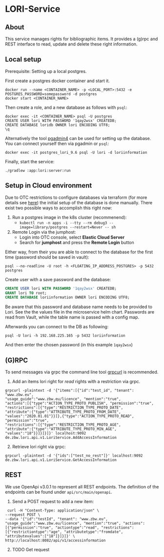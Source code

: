 LORI-Service
====

## About

This service manages rights for bibliographic items. It provides a (g)rpc and REST interface to
read, update and delete these right information.

## Local setup

Prerequisite: Setting up a local postgres.

First create a postgres docker container and start it.

```shell
docker run --name <CONTAINER_NAME> -p <LOCAL_PORT>:5432 -e POSTGRES_PASSWORD=somepassword -d postgres
docker start <CONTAINER_NAME>
```

Then create a role, and a new database as follows with `psql`:

```shell
docker exec -it <CONTAINER_NAME> psql -U postgres
CREATE USER lori WITH PASSWORD '1qay2wsx' CREATEDB;
CREATE DATABASE loridb OWNER lori ENCODING UTF8;
\q
```

Alternatively the tool [pgadmin4](https://www.pgadmin.org/) can be used for setting up the database.
You can connect yourself then via pgadmin or `psql`:
```
docker exec -it postgres_lori_9.6 psql -U lori -d loriinformation
```

Finally, start the service:

```shell
./gradlew :app:lori:server:run
```

## Setup in Cloud environment

Due to OTC restrictions to configure databases via terraform (for more details see
[here](https://github.com/opentelekomcloud/terraform-provider-opentelekomcloud/issues/1513)) the
initial setup of the database is done manually.
There exist two possible ways to accomplish this right now:
1. Run a postgres image in the k8s cluster (recommenend):
    - `kubectl run -n apps -i --tty --rm debug3 --image=library/postgres --restart=Never -- sh`
2. Remote Login via the jumphost:
    - Login into OTC console, select **Elastic Cloud Server**
    - Search for **jumphost** and press the **Remote Login** button

Either way, from their you are able to connect to the database for the first time (password
should be saved in vault):

```
psql --no-readline -U root -h <FLOATING_IP_ADDRESS_POSTGRES> -p 5432 postgres
```
Create user with a save password and the database:

```sql
CREATE USER lori WITH PASSWORD '1qay2wsx' CREATEDB;
GRANT lori TO root;
CREATE DATABASE loriinformation OWNER lori ENCODING UTF8;
```

Be aware that this password and database name needs to be provided to Lori. See the the values file
in the microservice helm chart. Passwords are read from Vault, while the table name is passed with a
config map.

Afterwards you can connect to the DB as following:
```
psql -U lori -h 192.168.225.165 -p 5432 loriinformation
```
And then enter the chosen password (in this example `1qay2wsx`)

## (G)RPC

To send messages via grpc the command line tool [grpcurl](https://github.com/fullstorydev/grpcurl) is recommended.

1. Add an items lori right for _read_ rights with a restriction via grpc.

```shell
grpcurl -plaintext -d '{"items":[{"id":"test_id", "tenant": "www.zbw.eu",
"usage_guide":"www.zbw.eu/licence", "mention":"true",
"actions":[{"type":"ACTION_TYPE_PROTO_PUBLISH", "permission":"true",
"restrictions":[{"type":"RESTRICTION_TYPE_PROTO_DATE",
"attribute":{"type":"ATTRIBUTE_TYPE_PROTO_FROM_DATE",
"values":"2020.01.01"}}]},{"type":"ACTION_TYPE_PROTO_READ", "permission":"true",
"restrictions":[{"type":"RESTRICTION_TYPE_PROTO_AGE",
"attribute":{"type":"ATTRIBUTE_TYPE_PROTO_MIN_AGE", "values":"18"}}]}]}]}' localhost:9092
de.zbw.lori.api.v1.LoriService.AddAccessInformation
```

2. Retrieve lori right via grpc:

```shell
grpcurl -plaintext -d '{"ids":["test_no_rest"]}' localhost:9092 de.zbw.lori.api.v1.LoriService.GetAccessInformation
```

## REST

We use OpenApi v3.0.1 to represent all REST endpoints. The definition of the endpoints
can be found under `api/src/main/openapi`.

1. Send a POST request to add a new item:

```shell
 curl -H "Content-Type: application/json" \
--request POST \
--data '{"id":"testId", "tenant": "www.zbw.eu", "usage_guide":"www.zbw.eu/licence", "mention":"true", "actions":[{"permission":"true", "actiontype":"read", "restrictions":[{"restrictiontype":"age", "attributetype":"fromdate", "attributevalues":["18"]}]}]}' \
http://localhost:8082/api/v1/accessinformation
```

2. TODO Get request
